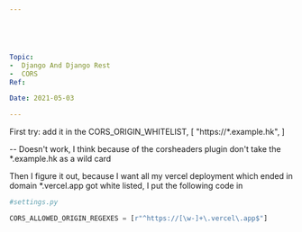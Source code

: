 ```yaml
---





Topic:
-  Django And Django Rest
-  CORS
Ref:

Date: 2021-05-03

---
```





First try: add it in the CORS_ORIGIN_WHITELIST,  [
    "https://*.example.hk",
	]
	
-- Doesn't work, I think because of the corsheaders plugin don't take the *.example.hk as a wild card


Then I figure it out, because I want all my vercel deployment which ended in domain *.vercel.app got white listed, I put the following code in 

```python
#settings.py

CORS_ALLOWED_ORIGIN_REGEXES = [r"^https://[\w-]+\.vercel\.app$"]


```




